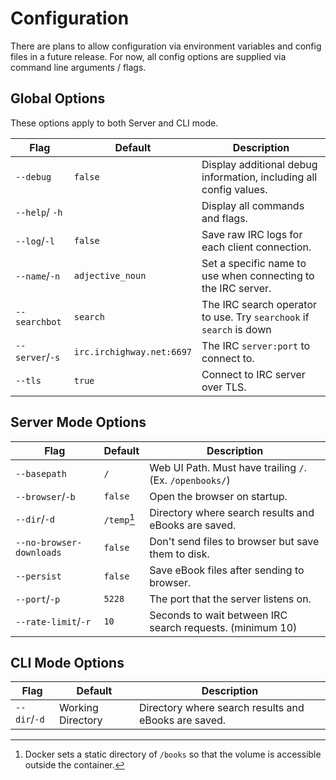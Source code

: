 # Configuration

There are plans to allow configuration via environment variables and config files in a future release.
For now, all config options are supplied via command line arguments / flags.

## Global Options

These options apply to both Server and CLI mode.

| Flag            | Default                   | Description                                                         |
| --------------- | ------------------------- | ------------------------------------------------------------------- |
| `--debug`       | `false`                   | Display additional debug information, including all config values.  |
| `--help`/ `-h`  |                           | Display all commands and flags.                                     |
| `--log`/`-l`    | `false`                   | Save raw IRC logs for each client connection.                       |
| `--name`/`-n`   | `adjective_noun`          | Set a specific name to use when connecting to the IRC server.       |
| `--searchbot`   | `search`                  | The IRC search operator to use. Try `searchook` if `search` is down |
| `--server`/`-s` | `irc.irchighway.net:6697` | The IRC `server:port` to connect to.                                |
| `--tls`         | `true`                    | Connect to IRC server over TLS.                                     |

## Server Mode Options

| Flag                     | Default     | Description                                               |
| ------------------------ | ----------- | --------------------------------------------------------- |
| `--basepath`             | `/`         | Web UI Path. Must have trailing `/`. (Ex. `/openbooks/`)  |
| `--browser`/`-b`         | `false`     | Open the browser on startup.                              |
| `--dir`/`-d`             | `/temp`[^1] | Directory where search results and eBooks are saved.      |
| `--no-browser-downloads` | `false`     | Don't send files to browser but save them to disk.        |
| `--persist`              | `false`     | Save eBook files after sending to browser.                |
| `--port`/`-p`            | `5228`      | The port that the server listens on.                      |
| `--rate-limit`/`-r`      | `10`        | Seconds to wait between IRC search requests. (minimum 10) |

## CLI Mode Options

| Flag         | Default           | Description                                          |
| ------------ | ----------------- | ---------------------------------------------------- |
| `--dir`/`-d` | Working Directory | Directory where search results and eBooks are saved. |

[^1]: Docker sets a static directory of `/books` so that the volume is accessible outside the container.
